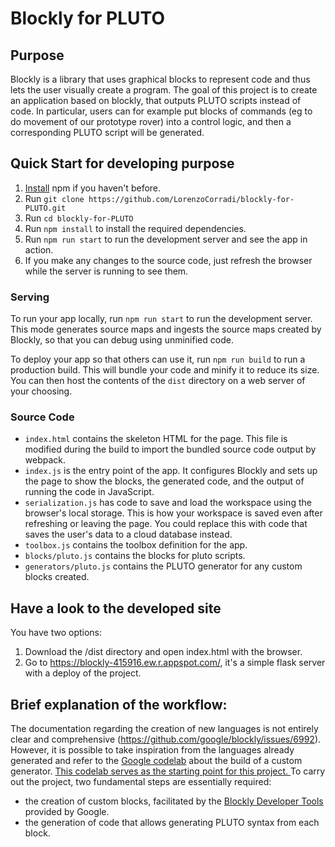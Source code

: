 # Blockly for PLUTO

## Purpose

Blockly is a library that uses graphical blocks to represent code and thus lets the user visually create a program. The goal of this project is to create an application based on blockly, that outputs PLUTO scripts instead of code. In particular, users can for example put blocks of commands (eg to do movement of our prototype rover) into a control logic, and then a corresponding PLUTO script will be generated.

## Quick Start for developing purpose

1. [Install](https://docs.npmjs.com/downloading-and-installing-node-js-and-npm) npm if you haven't before.
2. Run `git clone https://github.com/LorenzoCorradi/blockly-for-PLUTO.git`
3. Run `cd blockly-for-PLUTO`
4. Run `npm install` to install the required dependencies.
5. Run `npm run start` to run the development server and see the app in action.
6. If you make any changes to the source code, just refresh the browser while the server is running to see them.

### Serving
To run your app locally, run `npm run start` to run the development server. This mode generates source maps and ingests the source maps created by Blockly, so that you can debug using unminified code.

To deploy your app so that others can use it, run `npm run build` to run a production build. This will bundle your code and minify it to reduce its size. You can then host the contents of the `dist` directory on a web server of your choosing.

### Source Code
- `index.html` contains the skeleton HTML for the page. This file is modified during the build to import the bundled source code output by webpack.
- `index.js` is the entry point of the app. It configures Blockly and sets up the page to show the blocks, the generated code, and the output of running the code in JavaScript.
- `serialization.js` has code to save and load the workspace using the browser's local storage. This is how your workspace is saved even after refreshing or leaving the page. You could replace this with code that saves the user's data to a cloud database instead.
- `toolbox.js` contains the toolbox definition for the app. 
- `blocks/pluto.js` contains the blocks for pluto scripts. 
- `generators/pluto.js` contains the PLUTO generator for  any custom blocks created.

## Have a look to the developed site
You have two options:
1. Download the /dist directory and open index.html with the browser.
2. Go to https://blockly-415916.ew.r.appspot.com/, it's a simple flask server with a deploy of the project.

## Brief explanation of the workflow:
The documentation regarding the creation of new languages is not entirely clear and comprehensive (https://github.com/google/blockly/issues/6992). However, it is possible to take inspiration from the languages already generated and refer to the [Google codelab](https://blocklycodelabs.dev/codelabs/custom-generator/index.html) about the build of a custom generator. <ins> This codelab serves as the starting point for this project. </ins>
To carry out the project, two fundamental steps are essentially required:
- the creation of custom blocks, facilitated by the [Blockly Developer Tools](https://blockly-demo.appspot.com/static/demos/blockfactory/index.html) provided by Google.
- the generation of code that allows generating PLUTO syntax from each block.

